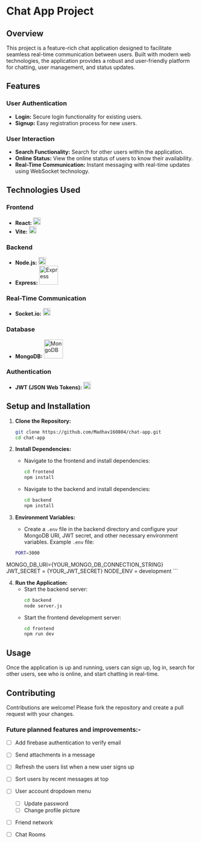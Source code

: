 # Chat App Project

## Overview

This project is a feature-rich chat application designed to facilitate seamless real-time communication between users. Built with modern web technologies, the application provides a robust and user-friendly platform for chatting, user management, and status updates.

## Features

### User Authentication
- **Login:** Secure login functionality for existing users.
- **Signup:** Easy registration process for new users.

### User Interaction
- **Search Functionality:** Search for other users within the application.
- **Online Status:** View the online status of users to know their availability.
- **Real-Time Communication:** Instant messaging with real-time updates using WebSocket technology.

## Technologies Used

### Frontend
- **React:** <img src="https://upload.wikimedia.org/wikipedia/commons/a/a7/React-icon.svg" alt="React" width="20"/>
- **Vite:** <img src="https://vitejs.dev/logo.svg" alt="Vite" width="20"/>

### Backend
- **Node.js:** <img src="https://upload.wikimedia.org/wikipedia/commons/d/d9/Node.js_logo.svg" alt="Node.js" width="20"/>
- **Express:** <img src="https://upload.wikimedia.org/wikipedia/commons/6/64/Expressjs.png" alt="Express" width="50"/>

### Real-Time Communication
- **Socket.io:** <img src="https://upload.wikimedia.org/wikipedia/commons/9/96/Socket-io.svg" alt="Socket.io" width="20"/>

### Database
- **MongoDB:** <img src="https://upload.wikimedia.org/wikipedia/commons/9/93/MongoDB_Logo.svg" alt="MongoDB" width="50"/>

### Authentication
- **JWT (JSON Web Tokens):** <img src="https://jwt.io/img/pic_logo.svg" alt="JWT" width="20"/>

## Setup and Installation

1. **Clone the Repository:**
    ```sh
    git clone https://github.com/Madhav160804/chat-app.git
    cd chat-app
    ```

2. **Install Dependencies:**
    - Navigate to the frontend and install dependencies:
        ```sh
        cd frontend
        npm install
        ```
    - Navigate to the backend and install dependencies:
        ```sh
        cd backend
        npm install
        ```

3. **Environment Variables:**
    - Create a `.env` file in the backend directory and configure your MongoDB URI, JWT secret, and other necessary environment variables.
	 Example `.env` file:
	```sh
	PORT=3000
MONGO_DB_URI={YOUR_MONGO_DB_CONNECTION_STRING}
JWT_SECRET = {YOUR_JWT_SECRET}
NODE_ENV = development
	```

4. **Run the Application:**
    - Start the backend server:
        ```sh
        cd backend
        node server.js
        ```
    - Start the frontend development server:
        ```sh
        cd frontend
        npm run dev
        ```

## Usage

Once the application is up and running, users can sign up, log in, search for other users, see who is online, and start chatting in real-time.

## Contributing

Contributions are welcome! Please fork the repository and create a pull request with your changes.



### Future planned features and improvements:-

- [ ] Add firebase authentication to verify email
- [ ] Send attachments in a message
- [ ] Refresh the users list when a new user signs up
- [ ] Sort users by recent messages at top
- [ ] User account dropdown menu
	- [ ] Update password
	- [ ] Change profile picture
- [ ] Friend network
- [ ] Chat Rooms


